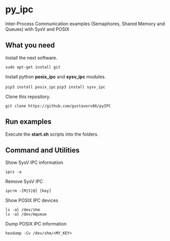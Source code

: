 py_ipc
======

Inter-Process Communication examples (Semaphores, Shared Memory and Queues) with SysV and POSIX

What you need
-------------

Install the next software.

`sudo apt-get install git`

Install python **posix_ipc** and **sysv_ipc**  modules.

`pip3 install posix_ipc`
`pip3 install sysv_ipc`

Clone this repository.

`git clone https://github.com/gustavorv86/pyIPC`

Run examples
------------

Execute the **start.sh** scripts into the folders.

Command and Utilities
---------------------

Show SysV IPC information

`ipcs -a`

Remove SysV IPC

`ipcrm -[M|S|Q] [key]`

Show POSIX IPC devices

```
ls -al /dev/shm
ls -al /dev/mqueue
```

Dump POSIX IPC information

`hexdump -Cv /dev/shm/<MY_KEY>`
